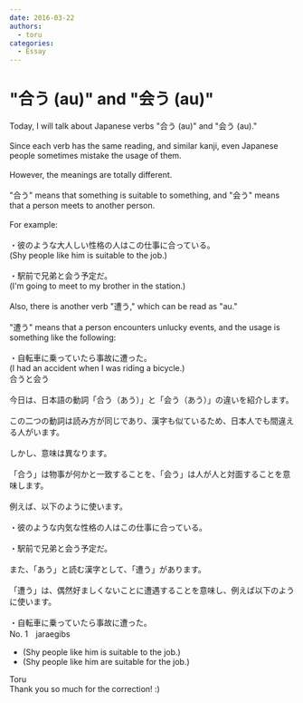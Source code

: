```yaml
---
date: 2016-03-22
authors:
  - toru
categories:
  - Essay
---
```


<h1 id="subject_show">"合う (au)" and "会う (au)" </h1>
<div class="date" hidden>Mar 22, 2016 21:06</div>
<div id="post"><div id="body_show_ori">
Today, I will talk about Japanese verbs "合う (au)" and "会う (au)."<br/><br/>Since each verb has the same reading, and similar kanji, even Japanese people sometimes mistake the usage of them.<br/><br/>However, the meanings are totally different.<br/><br/>"合う" means that something is suitable to something, and "会う" means that a person meets to another person.<br/><br/>For example:<br/><br/>・彼のような大人しい性格の人はこの仕事に合っている。<br/>(Shy people like him is suitable to the job.)<br/><br/>・駅前で兄弟と会う予定だ。<br/>(I'm going to meet to my brother in the station.)<br/><br/>Also, there is another verb "遭う," which can be read as "au."<br/><br/>"遭う" means that a person encounters unlucky events, and the usage is something like the following:<br/><br/>・自転車に乗っていたら事故に遭った。<br/>(I had an accident when I was riding a bicycle.)
</div></div>

<!-- more -->

<div id="post_ja"><div id="body_show_mo">
合うと会う<br/><br/>今日は、日本語の動詞「合う（あう）」と「会う（あう）」の違いを紹介します。<br/><br/>この二つの動詞は読み方が同じであり、漢字も似ているため、日本人でも間違える人がいます。<br/><br/>しかし、意味は異なります。<br/><br/>「合う」は物事が何かと一致することを、「会う」は人が人と対面することを意味します。<br/><br/>例えば、以下のように使います。<br/><br/>・彼のような内気な性格の人はこの仕事に合っている。<br/><br/>・駅前で兄弟と会う予定だ。<br/><br/>また、「あう」と読む漢字として、「遭う」があります。<br/><br/>「遭う」は、偶然好ましくないことに遭遇することを意味し、例えば以下のように使います。<br/><br/>・自転車に乗っていたら事故に遭った。
</div></div>
<div id="block"><div class="first_name"> No. 1　<span class="just_name">jaraegibs</span></div><div id="block2">
<ul class="correction_field">
<li class="incorrect">(Shy people like him is suitable to the job.)</li>
<li class="corrected correct">
(Shy people like him are suitable for the job.)
</li>
</ul>
</div><div class="name"><span class="just_name">Toru</span><br>
Thank you so much for the correction! :)
</div>
</div>
